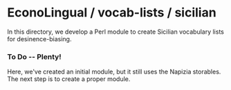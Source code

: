 # EconoLingual / vocab-lists / sicilian

In this directory, we develop a Perl module to create Sicilian vocabulary lists for desinence-biasing.

###  To Do -- **Plenty!**

Here, we've created an initial module, but it still uses the Napizia storables.  The next step is to create a proper module.
